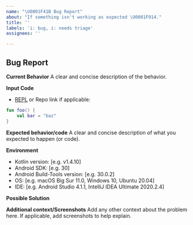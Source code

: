 ```yaml
---
name: "\U0001F41B Bug Report"
about: "If something isn't working as expected \U0001F914."
title: ''
labels: 'i: bug, i: needs triage'
assignees: ''

---
```


## Bug Report

**Current Behavior**
A clear and concise description of the behavior.

**Input Code**
- [REPL](https://repl.it/languages/kotlin) or Repo link if applicable:

```kotlin
fun foo() {
    val bar = "baz"
}
```

**Expected behavior/code**
A clear and concise description of what you expected to happen (or code).

**Environment**
- Kotlin version: [e.g. v1.4.10]
- Android SDK: [e.g. 30]
- Android Build-Tools version: [e.g. 30.0.2]
- OS: [e.g. macOS Big Sur 11.0, Windows 10, Ubuntu 20.04]
- IDE: [e.g. Android Studio 4.1.1, IntelliJ IDEA Ultimate 2020.2.4]

**Possible Solution**
<!--- Only if you have suggestions on a fix for the bug -->

**Additional context/Screenshots**
Add any other context about the problem here. If applicable, add screenshots to help explain.
